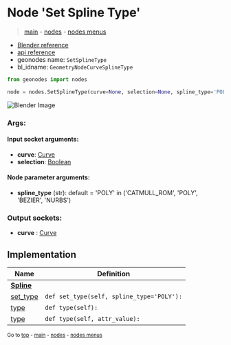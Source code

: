 # Node 'Set Spline Type'

> [main](../structure.md) - [nodes](nodes.md) - [nodes menus](nodes_menus.md)

- [Blender reference](https://docs.blender.org/manual/en/latest/modeling/geometry_nodes/curve/set_spline_type.html)
- [api reference](https://docs.blender.org/api/current/bpy.types.GeometryNodeCurveSplineType.html)
- geonodes name: `SetSplineType`
- bl_idname: `GeometryNodeCurveSplineType`

```python
from geonodes import nodes

node = nodes.SetSplineType(curve=None, selection=None, spline_type='POLY')
```

![Blender Image](https://docs.blender.org/manual/en/latest/_images/node-types_GeometryNodeCurveSplineType.webp)

### Args:

#### Input socket arguments:

- **curve**: [Curve](Curve.md)
- **selection**: [Boolean](Boolean.md)

#### Node parameter arguments:

- **spline_type** (str): default = 'POLY' in ('CATMULL_ROM', 'POLY', 'BEZIER', 'NURBS')

### Output sockets:

- **curve** : [Curve](Curve.md)

## Implementation

| Name | Definition |
|------|------------|
| **[Spline](Spline.md)** |
| [set_type](Spline.md#set_type) | `def set_type(self, spline_type='POLY'):` |
| [type](Spline.md#type-property) | `def type(self):` |
| [type](Spline.md#type) | `def type(self, attr_value):` |

<sub>Go to [top](#node-Set-Spline-Type) - [main](../structure.md) - [nodes](nodes.md) - [nodes menus](nodes_menus.md)</sub>


